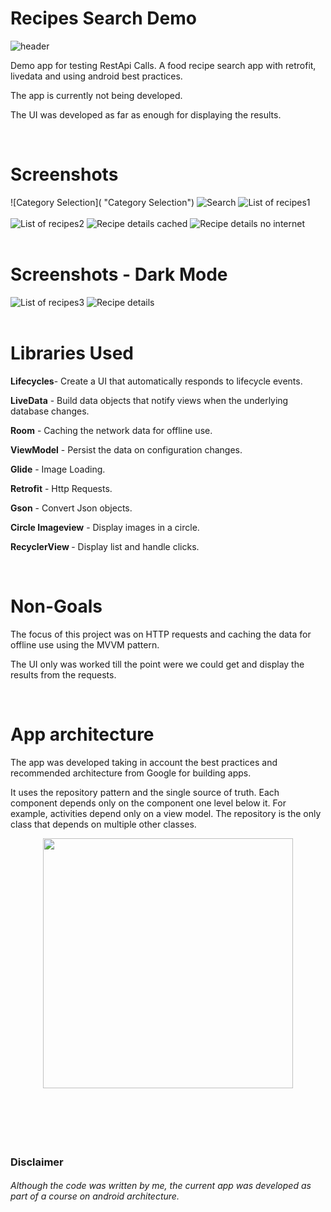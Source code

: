 # Recipes Search Demo
![header](recipes-kotlin-mobile-mock.jpg 'header')
<p>Demo app for testing RestApi Calls.
A food recipe search app with retrofit, livedata and using android best practices.</p>
<p>The app is currently not being developed.</p>
<p>The UI was developed as far as enough for displaying the results.</p>
<br>

# Screenshots

![Category Selection]( "Category Selection")
![Search](recipes-kotlin-mobile.png "Search function")
![List of recipes1](recipes-kotlin-mobile1.png "List of searched recipes")
<br></br>
![List of recipes2](recipes-kotlin-mobile2.png "List of searched recipes loading")
![Recipe details cached](screens/screen4.png "Recipe details")
![Recipe details no internet](screens/screen6.png "Recipe details of no cached recipe")
<br></br>
# Screenshots - Dark Mode

![List of recipes3](screens/screen8.png "Recipe List dark mode")
![Recipe details](screens/screen7.png "Recipe details dark mode")
  <br>
  <br>
  
# Libraries Used
  <p><b>Lifecycles</b>- Create a UI that automatically responds to lifecycle events.</p>
  <p><b>LiveData</b> - Build data objects that notify views when the underlying database changes.</p>
  <p><b>Room</b> - Caching the network data for offline use.</p> 
  <p><b>ViewModel</b> - Persist the data on configuration changes.</p>
  <p><b>Glide</b> - Image Loading.</p>
  <p><b>Retrofit</b> - Http Requests.</p>
  <p><b>Gson</b> - Convert Json objects.</p>
  <p><b>Circle Imageview</b> - Display images in a circle.</p>
  <p><b>RecyclerView </b> - Display list and handle clicks.</p>
  <br>
  
# Non-Goals
  <p>The focus of this project was on HTTP requests and caching the data for offline use using the MVVM pattern.</p>
  <p>The UI only was worked till the point were we could get and display the results from the requests.</p>
  <br>
  
# App architecture
  <p>The app was developed taking in account the best practices and recommended architecture from Google for building apps.</p>
  <p>It uses the repository pattern and the single source of truth. Each component depends only on the component one level below it. For example, activities depend only on a view model. The repository is the only class that depends on multiple other classes.</p>
  <div class="center" align="center">
    <img class="center" src="https://developer.android.com/topic/libraries/architecture/images/final-architecture.png" height="400">
  </div>
  <br>
  <br>
  <br>
  <br>
  <br>

### Disclaimer
###### Although the code was written by me, the current app was developed as part of a course on android architecture.</p>


